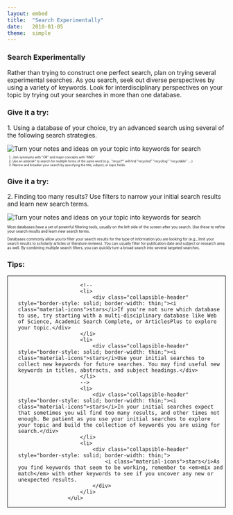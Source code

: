 ```yaml
---
layout: embed
title:  "Search Experimentally"
date:   2010-01-05
theme:  simple
---
```

<section style="text-align: left;">
                <h3>Search Experimentally</h3>
                <p class="intro"><span class="dropcap">R</span>ather than trying to construct one perfect search, plan on trying several experimental searches. As you search, seek out diverse  perspectives by using a variety of keywords. Look for interdisciplinary perspectives on your topic by trying out your searches in more than one database.</p>
</section>
<section style="text-align: left;">
    <h3><i class="fa fa-pencil-square-o" aria-hidden="true"></i> Give it a try:</h3>
    <p class="flow-text">1. Using a database of your choice, try an advanced search using several of the following search strategies.</p> 
    <div class="row">
        <div class="col s8">
            <img class="responsive-img" src="https://dmcwo.github.io/research-tips/assets/img/content/from-keywords-to-search-searchbox.jpg" alt="Turn your notes and ideas on your topic into keywords for search" data-caption="Turn your notes and ideas on your topic into keywords for search."> 
        </div>
         <div class="col s4">
            <ol  style="font-size: .5em;">
          <li>Join synonyms with "OR" and major concepts with "AND"
          </li>
          <li>Use an asterisk* to search for multiple forms of the same word (e.g., "recycl*" will find "recycled" "recycling" "recyclable" ....)
          </li>
          <li>Narrow and broaden your search by specifying the title, subject, or topic fields.
          </li>
        </ol>
        </div>
        </div>
</section>
<section style="text-align: left;">
                <h3><i class="fa fa-pencil-square-o" aria-hidden="true"></i> Give it a try:</h3>
                <p class="flow-text">2. Finding too many results? Use filters to narrow your initial search results and learn new search terms.</p> 
                <div class="row">
                    <div class="col s4">
                        <img class="responsive-img" src="https://dmcwo.github.io/research-tips/assets/img/content/database-filtering-tools.jpg" alt="Turn your notes and ideas on your topic into keywords for search" data-caption="Turn your notes and ideas on your topic into keywords for search."> 
                    </div>
                     <div class="col s8">
                        <p  style="font-size: .6em;">
                        Most databases have a set of powerful filtering tools, usually on the left side of the screen after you search. Use these to refine your search results and learn new search terms.
                        </p>
                         <p style="font-size: .6em;">
                             Databases commonly allow you to filter your search results for the type of information you are looking for (e.g., limit your search results to scholarly articles or literature reviews). You can usually filter for publication date and subject or research area as well. By combining multiple search filters, you can quickly turn a broad search into several targeted searches.
                         </p>
                    </div>
                    </div>
</section>
<section style="text-align: left; height: 100%;">
                <h3>Tips:</h3>
                    <ul class="collapsible" data-collapsible="expandable"  style="border-style: solid; border-width: thin;">
                        
                        <!--
                        <li>
                            <div class="collapsible-header"  style="border-style: solid; border-width: thin;"><i class="material-icons">stars</i>If you're not sure which database to use, try starting with a multi-disciplinary database like Web of Science, Academic Search Complete, or ArticlesPlus to explore your topic.</div>
                        </li>
                        <li>
                            <div class="collapsible-header" style="border-style: solid; border-width: thin;"><i class="material-icons">stars</i>Use your initial searches to collect new keywords for future searches. You may find useful new keywords in titles, abstracts, and subject headings.</div>
                        </li>
                        -->
                        <li>
                            <div class="collapsible-header"  style="border-style: solid; border-width: thin;"><i class="material-icons">stars</i>In your initial searches expect that sometimes you wil find too many results, and other times not enough. Be patient as you use your initial searches to explore your topic and build the collection of keywords you are using for search.</div>
                        </li>
                        <li>
                            <div class="collapsible-header"  style="border-style: solid; border-width: thin;">
                                <i class="material-icons">stars</i>As you find keywords that seem to be working, remember to <em>mix and match</em> with other keywords to see if you uncover any new or unexpected results.
                            </div>
                        </li>
                    </ul>

</section>
